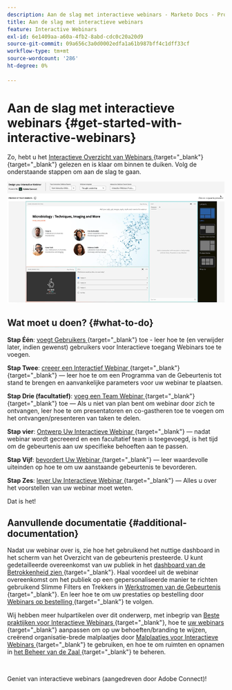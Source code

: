```yaml
---
description: Aan de slag met interactieve webinars - Marketo Docs - Productdocumentatie
title: Aan de slag met interactieve webinars
feature: Interactive Webinars
exl-id: 6e1409aa-a60a-4fb2-8abd-cdc0c20a20d9
source-git-commit: 09a656c3a0d0002edfa1a61b987bff4c1dff33cf
workflow-type: tm+mt
source-wordcount: '286'
ht-degree: 0%

---
```


# Aan de slag met interactieve webinars {#get-started-with-interactive-webinars}

Zo, hebt u het [ Interactieve Overzicht van Webinars ](/help/marketo/product-docs/demand-generation/events/interactive-webinars/interactive-webinars-overview.md){target="_blank"}{target="_blank"} gelezen en is klaar om binnen te duiken. Volg de onderstaande stappen om aan de slag te gaan.

![](assets/get-started-with-interactive-webinars-1.png)

## Wat moet u doen? {#what-to-do}

**Stap Één**: [ voegt Gebruikers ](/help/marketo/product-docs/demand-generation/events/interactive-webinars/user-and-license-management.md#add-a-user){target="_blank"} toe - leer hoe te (en verwijder later, indien gewenst) gebruikers voor Interactieve toegang Webinars toe te voegen.

**Stap Twee**: [ creeer een Interactief Webinar ](/help/marketo/product-docs/demand-generation/events/interactive-webinars/create-an-interactive-webinar.md){target="_blank"}{target="_blank"} — leer hoe te om een Programma van de Gebeurtenis tot stand te brengen en aanvankelijke parameters voor uw webinar te plaatsen.

**Stap Drie (facultatief)**: [ voeg een Team Webinar ](/help/marketo/product-docs/demand-generation/events/interactive-webinars/add-a-webinar-team.md){target="_blank"}{target="_blank"} toe — Als u niet van plan bent om webinar door zich te ontvangen, leer hoe te om presentatoren en co-gastheren toe te voegen om het ontvangen/presenteren van taken te delen.

**Stap vier**: [ Ontwerp Uw Interactieve Webinar ](/help/marketo/product-docs/demand-generation/events/interactive-webinars/designing-interactive-webinars.md){target="_blank"} — nadat webinar wordt gecreeerd en een facultatief team is toegevoegd, is het tijd om de gebeurtenis aan uw specifieke behoeften aan te passen.

**Stap Vijf**: [ bevordert Uw Webinar ](/help/marketo/product-docs/demand-generation/events/interactive-webinars/promoting-an-interactive-webinar.md){target="_blank"} — leer waardevolle uiteinden op hoe te om uw aanstaande gebeurtenis te bevorderen.

**Stap Zes**: [ lever Uw Interactieve Webinar ](/help/marketo/product-docs/demand-generation/events/interactive-webinars/deliver-an-interactive-webinar.md){target="_blank"} — Alles u over het voorstellen van uw webinar moet weten.

Dat is het!

## Aanvullende documentatie {#additional-documentation}

Nadat uw webinar over is, zie hoe het gebruikend het nuttige dashboard in het scherm van het Overzicht van de gebeurtenis presteerde. U kunt gedetailleerde overeenkomst van uw publiek in het [ dashboard van de Betrokkenheid zien ](/help/marketo/product-docs/demand-generation/events/interactive-webinars/engagement-dashboard.md){target="_blank"}. Haal voordeel uit de webinar overeenkomst om het publiek op een gepersonaliseerde manier te richten gebruikend Slimme Filters en Trekkers in [ Werkstromen van de Gebeurtenis ](/help/marketo/product-docs/demand-generation/events/interactive-webinars/event-workflows.md){target="_blank"}. En leer hoe te om uw prestaties op bestelling door [ Webinars op bestelling ](/help/marketo/product-docs/demand-generation/events/interactive-webinars/on-demand-webinars.md){target="_blank"} te volgen.

Wij hebben meer hulpartikelen over dit onderwerp, met inbegrip van [ Beste praktijken voor Interactieve Webinars ](/help/marketo/product-docs/demand-generation/events/interactive-webinars/best-practices-for-interactive-webinars.md){target="_blank"}, hoe te [ uw webinars ](/help/marketo/product-docs/demand-generation/events/interactive-webinars/customization.md){target="_blank"} aanpassen om op uw behoeften/branding te wijzen, creërend organisatie-brede malplaatjes door [ Malplaatjes voor Interactieve Webinars ](/help/marketo/product-docs/demand-generation/events/interactive-webinars/templates.md){target="_blank"} te gebruiken, en hoe te om ruimten en opnamen in [ het Beheer van de Zaal ](/help/marketo/product-docs/demand-generation/events/interactive-webinars/room-management.md){target="_blank"} te beheren.

 

Geniet van interactieve webinars (aangedreven door Adobe Connect)!
